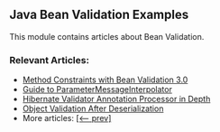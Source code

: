 ## Java Bean Validation Examples

This module contains articles about Bean Validation.

### Relevant Articles: 
- [Method Constraints with Bean Validation 3.0](https://www.baeldung.com/javax-validation-method-constraints)
- [Guide to ParameterMessageInterpolator](https://www.baeldung.com/hibernate-parametermessageinterpolator)
- [Hibernate Validator Annotation Processor in Depth](https://www.baeldung.com/hibernate-validator-annotation-processor)
- [Object Validation After Deserialization](https://www.baeldung.com/java-object-validation-deserialization)
- More articles: [[<-- prev]](../javaxval)
